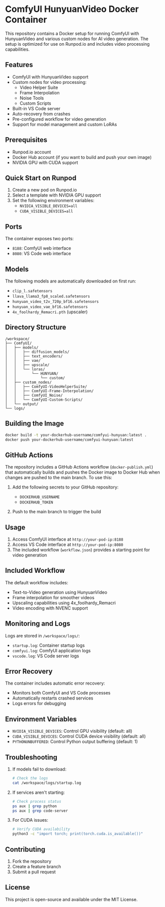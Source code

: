 # ComfyUI HunyuanVideo Docker Container

This repository contains a Docker setup for running ComfyUI with HunyuanVideo and various custom nodes for AI video generation. The setup is optimized for use on Runpod.io and includes video processing capabilities.

## Features

- ComfyUI with HunyuanVideo support
- Custom nodes for video processing:
  - Video Helper Suite
  - Frame Interpolation
  - Noise Tools
  - Custom Scripts
- Built-in VS Code server
- Auto-recovery from crashes
- Pre-configured workflow for video generation
- Support for model management and custom LoRAs

## Prerequisites

- Runpod.io account
- Docker Hub account (if you want to build and push your own image)
- NVIDIA GPU with CUDA support

## Quick Start on Runpod

1. Create a new pod on Runpod.io
2. Select a template with NVIDIA GPU support
3. Set the following environment variables:
   - `NVIDIA_VISIBLE_DEVICES=all`
   - `CUDA_VISIBLE_DEVICES=all`

## Ports

The container exposes two ports:
- `8188`: ComfyUI web interface
- `8080`: VS Code web interface

## Models

The following models are automatically downloaded on first run:

- `clip_l.safetensors`
- `llava_llama3_fp8_scaled.safetensors`
- `hunyuan_video_t2v_720p_bf16.safetensors`
- `hunyuan_video_vae_bf16.safetensors`
- `4x_foolhardy_Remacri.pth` (upscaler)

## Directory Structure

```
/workspace/
├── ComfyUI/
│   ├── models/
│   │   ├── diffusion_models/
│   │   ├── text_encoders/
│   │   ├── vae/
│   │   ├── upscale/
│   │   └── loras/
│   │       └── HUNYUAN/
│   │           └── custom/
│   ├── custom_nodes/
│   │   ├── ComfyUI-VideoHelperSuite/
│   │   ├── ComfyUI-Frame-Interpolation/
│   │   ├── ComfyUI_Noise/
│   │   └── ComfyUI-Custom-Scripts/
│   └── output/
└── logs/
```

## Building the Image

```bash
docker build -t your-dockerhub-username/comfyui-hunyuan:latest .
docker push your-dockerhub-username/comfyui-hunyuan:latest
```

## GitHub Actions

The repository includes a GitHub Actions workflow (`docker-publish.yml`) that automatically builds and pushes the Docker image to Docker Hub when changes are pushed to the main branch. To use this:

1. Add the following secrets to your GitHub repository:
   - `DOCKERHUB_USERNAME`
   - `DOCKERHUB_TOKEN`

2. Push to the main branch to trigger the build

## Usage

1. Access ComfyUI interface at `http://your-pod-ip:8188`
2. Access VS Code interface at `http://your-pod-ip:8080`
3. The included workflow (`workflow.json`) provides a starting point for video generation

## Included Workflow

The default workflow includes:
- Text-to-Video generation using HunyuanVideo
- Frame interpolation for smoother videos
- Upscaling capabilities using 4x_foolhardy_Remacri
- Video encoding with NVENC support

## Monitoring and Logs

Logs are stored in `/workspace/logs/`:
- `startup.log`: Container startup logs
- `comfyui.log`: ComfyUI application logs
- `vscode.log`: VS Code server logs

## Error Recovery

The container includes automatic error recovery:
- Monitors both ComfyUI and VS Code processes
- Automatically restarts crashed services
- Logs errors for debugging

## Environment Variables

- `NVIDIA_VISIBLE_DEVICES`: Control GPU visibility (default: all)
- `CUDA_VISIBLE_DEVICES`: Control CUDA device visibility (default: all)
- `PYTHONUNBUFFERED`: Control Python output buffering (default: 1)

## Troubleshooting

1. If models fail to download:
   ```bash
   # Check the logs
   cat /workspace/logs/startup.log
   ```

2. If services aren't starting:
   ```bash
   # Check process status
   ps aux | grep python
   ps aux | grep code-server
   ```

3. For CUDA issues:
   ```bash
   # Verify CUDA availability
   python3 -c "import torch; print(torch.cuda.is_available())"
   ```

## Contributing

1. Fork the repository
2. Create a feature branch
3. Submit a pull request

## License

This project is open-source and available under the MIT License.
